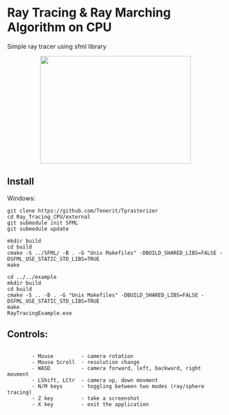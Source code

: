 # Ray Tracing & Ray Marching Algorithm on CPU
Simple ray tracer using sfml library



<p align="center">
  <img src="/docs/readme/ray_tracing.jpg" width="350" height="250" />
</p>


## Install

Windows:
```
git clone https://github.com/Tenerit/Tprasterizer
cd Ray_Tracing_CPU/external
git submodule init SFML
git submodule update

mkdir build
cd build
cmake -S ../SFML/ -B . -G "Unix Makefiles" -DBUILD_SHARED_LIBS=FALSE -DSFML_USE_STATIC_STD_LIBS=TRUE
make

cd ../../example
mkdir build
cd build
cmake -S .. -B . -G "Unix Makefiles" -DBUILD_SHARED_LIBS=FALSE -DSFML_USE_STATIC_STD_LIBS=TRUE
make
RayTracingExample.exe
```

## Controls:

```
   
        - Mouse         - camera rotation
        - Mouse Scroll  - resolution change
        - WASD          - camera forward, left, backward, right movment
        - LShift, LCtr  - camera up, down movment
        - N/M keys      - toggling between two modes (ray/sphere tracing)
        - Z key         - take a screenshot
        - X key         - exit the application
    
```
